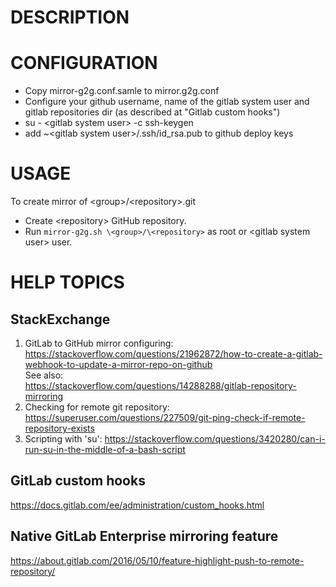 # DESCRIPTION


# CONFIGURATION
* Copy mirror-g2g.conf.samle to mirror.g2g.conf
* Configure your github username, name of the gitlab system user and gitlab repositories dir (as described at "Gitlab custom hooks")
* su - \<gitlab system user> -c ssh-keygen
* add ~\<gitlab system user>/.ssh/id_rsa.pub to github deploy keys

# USAGE
To create mirror of \<group>/\<repository>.git
* Create \<repository> GitHub repository.
* Run `mirror-g2g.sh \<group>/\<repository>` as root or \<gitlab system user> user.

# HELP TOPICS
## StackExchange
1. GitLab to GitHub mirror configuring: https://stackoverflow.com/questions/21962872/how-to-create-a-gitlab-webhook-to-update-a-mirror-repo-on-github  
	See also:  
		https://stackoverflow.com/questions/14288288/gitlab-repository-mirroring
2. Checking for remote git repository: https://superuser.com/questions/227509/git-ping-check-if-remote-repository-exists
3. Scripting with 'su': https://stackoverflow.com/questions/3420280/can-i-run-su-in-the-middle-of-a-bash-script

## GitLab custom hooks
https://docs.gitlab.com/ee/administration/custom_hooks.html

## Native GitLab Enterprise mirroring feature
https://about.gitlab.com/2016/05/10/feature-highlight-push-to-remote-repository/
